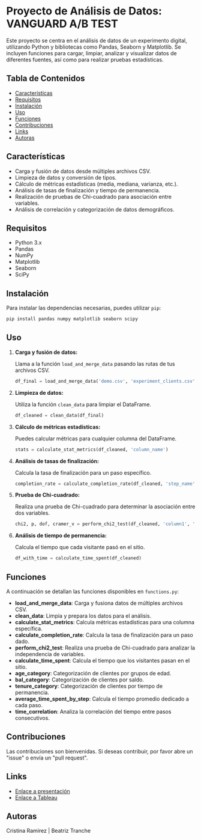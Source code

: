 
# Proyecto de Análisis de Datos: VANGUARD A/B TEST

Este proyecto se centra en el análisis de datos de un experimento digital, utilizando Python y bibliotecas como Pandas, Seaborn y Matplotlib. Se incluyen funciones para cargar, limpiar, analizar y visualizar datos de diferentes fuentes, así como para realizar pruebas estadísticas.

## Tabla de Contenidos

- [Características](#Características)
- [Requisitos](#Requisitos)
- [Instalación](#Instalación)
- [Uso](#Uso)
- [Funciones](#Funciones)
- [Contribuciones](#Contribuciones)
- [Links](#Links)
- [Autoras](#Autoras)

## Características

- Carga y fusión de datos desde múltiples archivos CSV.
- Limpieza de datos y conversión de tipos.
- Cálculo de métricas estadísticas (media, mediana, varianza, etc.).
- Análisis de tasas de finalización y tiempo de permanencia.
- Realización de pruebas de Chi-cuadrado para asociación entre variables.
- Análisis de correlación y categorización de datos demográficos.

## Requisitos

- Python 3.x
- Pandas
- NumPy
- Matplotlib
- Seaborn
- SciPy

## Instalación

Para instalar las dependencias necesarias, puedes utilizar `pip`:

```bash
pip install pandas numpy matplotlib seaborn scipy
```

## Uso

1. **Carga y fusión de datos:**

   Llama a la función `load_and_merge_data` pasando las rutas de tus archivos CSV.

   ```python
   df_final = load_and_merge_data('demo.csv', 'experiment_clients.csv', 'web_data_part1.csv', 'web_data_part2.csv')
   ```

2. **Limpieza de datos:**

   Utiliza la función `clean_data` para limpiar el DataFrame.

   ```python
   df_cleaned = clean_data(df_final)
   ```

3. **Cálculo de métricas estadísticas:**

   Puedes calcular métricas para cualquier columna del DataFrame.

   ```python
   stats = calculate_stat_metrics(df_cleaned, 'column_name')
   ```

4. **Análisis de tasas de finalización:**

   Calcula la tasa de finalización para un paso específico.

   ```python
   completion_rate = calculate_completion_rate(df_cleaned, 'step_name')
   ```

5. **Prueba de Chi-cuadrado:**

   Realiza una prueba de Chi-cuadrado para determinar la asociación entre dos variables.

   ```python
   chi2, p, dof, cramer_v = perform_chi2_test(df_cleaned, 'column1', 'column2')
   ```

6. **Análisis de tiempo de permanencia:**

   Calcula el tiempo que cada visitante pasó en el sitio.

   ```python
   df_with_time = calculate_time_spent(df_cleaned)
   ```

## Funciones

A continuación se detallan las funciones disponibles en `functions.py`:

- **load_and_merge_data**: Carga y fusiona datos de múltiples archivos CSV.
- **clean_data**: Limpia y prepara los datos para el análisis.
- **calculate_stat_metrics**: Calcula métricas estadísticas para una columna específica.
- **calculate_completion_rate**: Calcula la tasa de finalización para un paso dado.
- **perform_chi2_test**: Realiza una prueba de Chi-cuadrado para analizar la independencia de variables.
- **calculate_time_spent**: Calcula el tiempo que los visitantes pasan en el sitio.
- **age_category**: Categorización de clientes por grupos de edad.
- **bal_category**: Categorización de clientes por saldo.
- **tenure_category**: Categorización de clientes por tiempo de permanencia.
- **average_time_spent_by_step**: Calcula el tiempo promedio dedicado a cada paso.
- **time_correlation**: Analiza la correlación del tiempo entre pasos consecutivos.

## Contribuciones

Las contribuciones son bienvenidas. Si deseas contribuir, por favor abre un "issue" o envía un "pull request".

## Links 

- [Enlace a presentación](https://prezi.com/view/mSvrwbefWRkJcKrg1KCv/)
- [Enlace a Tableau](https://public.tableau.com/views/Libro1_17277803145900/Historia1?:language=es-ES&publish=yes&:sid=&:redirect=auth&:display_count=n&:origin=viz_share_link)

## Autoras 

Cristina Ramírez | Beatriz Tranche
